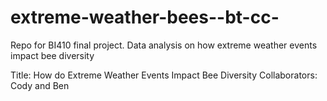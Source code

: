 # extreme-weather-bees--bt-cc-
Repo for BI410 final project. Data analysis on how extreme weather events impact bee diversity

Title: How do Extreme Weather Events Impact Bee Diversity
Collaborators: Cody and Ben

